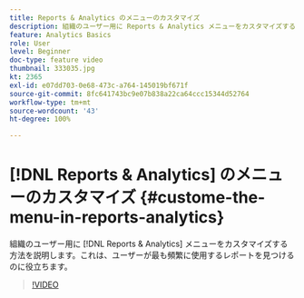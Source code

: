 ```yaml
---
title: Reports & Analytics のメニューのカスタマイズ
description: 組織のユーザー用に Reports & Analytics メニューをカスタマイズする方法を説明します。
feature: Analytics Basics
role: User
level: Beginner
doc-type: feature video
thumbnail: 333035.jpg
kt: 2365
exl-id: e07dd703-0e68-473c-a764-145019bf671f
source-git-commit: 8fc641743bc9e07b838a22ca64ccc15344d52764
workflow-type: tm+mt
source-wordcount: '43'
ht-degree: 100%

---
```


# [!DNL Reports & Analytics] のメニューのカスタマイズ {#custome-the-menu-in-reports-analytics}

組織のユーザー用に [!DNL Reports & Analytics] メニューをカスタマイズする方法を説明します。これは、ユーザーが最も頻繁に使用するレポートを見つけるのに役立ちます。

>[!VIDEO](https://video.tv.adobe.com/v/333035/?quality=12&learn=on)
